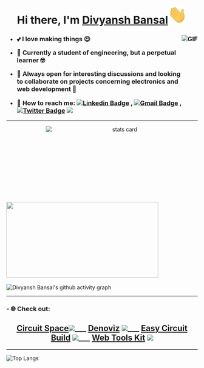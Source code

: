 <h1 align="Center">  Hi there, I'm <a href="https://idivyanshbansal.tk/">Divyansh Bansal</a><img src="https://raw.githubusercontent.com/ABSphreak/ABSphreak/master/gifs/Hi.gif" width="50"></h1>
<h3>
<img align="right" alt="GIF" height="160px" src="https://media.giphy.com/media/du3J3cXyzhj75IOgvA/giphy.gif">

- 💕 I love making things 😍
- 🔭 Currently a student of engineering, but a perpetual learner 🤓
- 👯 Always open for interesting discussions and looking to collaborate on projects concerning electronics and web development 🙂
- 💬 How to reach me:
[![Linkedin Badge](https://img.shields.io/badge/-LinkedIn-blue?style=flat-square&logo=Linkedin&logoColor=white&link=https://www.linkedin.com/in/idivyanshbansal/)](https://www.linkedin.com/in/idivyanshbansal/) 
, [![Gmail Badge](https://img.shields.io/badge/-Gmail-c14438?style=flat-square&logo=Gmail&logoColor=white&link=mailto:divyansh.bansal25@gmail.com)](mailto:divyansh.bansal25@gmail.com)
,[![Twitter Badge](https://img.shields.io/badge/-Divyansh-1ca0f1?style=flat-square&logo=twitter&logoColor=white&link=https://twitter.com/idivyanshbnsl)](https://twitter.com/idivyanshbnsl) <img src="https://cdn.dribbble.com/users/2437398/screenshots/4874253/media/2f02a5172aa13b3884144e7b2f49f363.gif" width="50"></h3>


  ---
  <p>
    <a align= "center" href="https://github.com/idivyanshbansal">
  <img align="right" alt= "stats card" height="200px" width="400" src="https://github-readme-streak-stats.herokuapp.com/?user=idivyanshbansal&theme=chartreuse-dark">
<img height="200px" width="400" src="https://github-readme-stats.vercel.app/api?username=idivyanshbansal&count_private=true&theme=chartreuse-dark&show_icons=true" /></a>
  </p>

  ![Divyansh Bansal's github activity graph](https://activity-graph.herokuapp.com/graph?username=idivyanshbansal&theme=chartreuse-dark)
    
  ---
<h3>  
- 🌐 Check out: </h3>

<h2 align= "center"><a href="https://circuitspace.cf/">Circuit Space</a><img src="https://webtoolskit.online/assets/img/circuitspace.png" width="50">___  
<a href="https://denoviz.web.app/">Denoviz</a> <img src="https://denoviz.web.app/assets/img/og.png" width="50">___
<a href="https://easycircuitbuild.tech/">Easy Circuit Build</a> <img src="https://webtoolskit.online/assets/img/easy-circuit-build.webp" width="50">___
<a href="https://webtoolskit.online/">Web Tools Kit</a> <img src="https://webtoolskit.online/assets/img/og.png" width="50"></h2>

--- 

![Top Langs](https://github-readme-stats.vercel.app/api/top-langs/?username=idivyanshbansal&layout=compact)


<!--
**idivyanshbansal/idivyanshbansal** is a ✨ _special_ ✨ repository because its `README.md` (this file) appears on your GitHub profile.

Here are some ideas to get you started:-->

